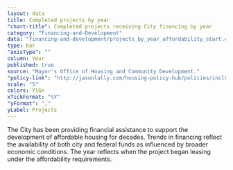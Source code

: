 ```yaml
---
layout: data
title: Completed projects by year
"chart-title": Completed projects receiving City financing by year
category: "Financing-and-Development"
data: "financing-and-development/projects_by_year_affordability_start.csv"
type: bar
"axisType": ""
column: Year
published: true
source: "Mayor's Office of Housing and Community Development."
"policy-link": "http://jasonlally.com/housing-policy-hub/policies/inclusionary-housing/"
scale: "5"
colors: YlGn
xTickFormat: "%Y"
"yFormat": ","
yLabel: Projects
---
```


The City has been providing financial assistance to support the development of affordable housing for decades. Trends in financing reflect the availability of both city and federal funds  as influenced by broader economic conditions. The year reflects when the project began leasing under the affordability requirements.